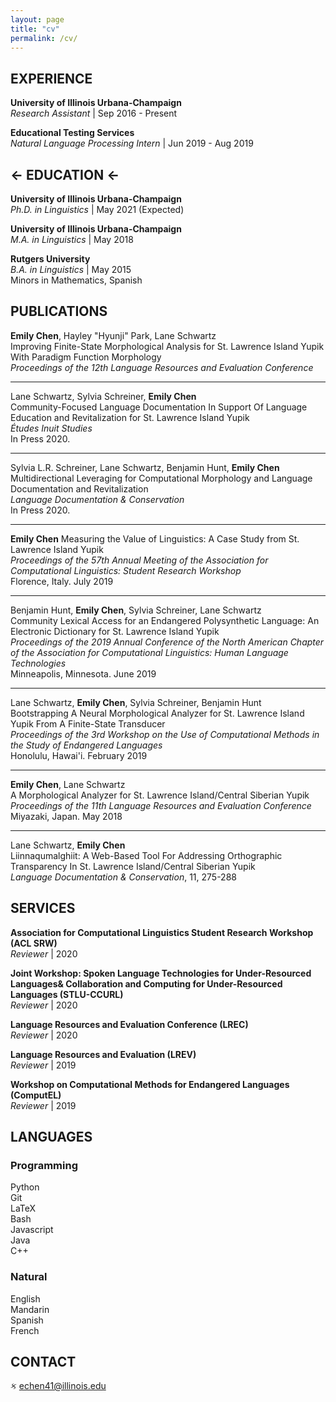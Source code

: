 ```yaml
---
layout: page
title: "cv"
permalink: /cv/
---
```


## EXPERIENCE

**University of Illinois Urbana-Champaign**  
*Research Assistant* | Sep 2016 - Present

**Educational Testing Services**  
*Natural Language Processing Intern* | Jun 2019 - Aug 2019


## &#8592; EDUCATION &#8592;

**University of Illinois Urbana-Champaign**  
*Ph.D. in Linguistics* | May 2021 (Expected)

**University of Illinois Urbana-Champaign**  
*M.A. in Linguistics* | May 2018

**Rutgers University**  
*B.A. in Linguistics* | May 2015  
Minors in Mathematics, Spanish


## PUBLICATIONS

**Emily Chen**, Hayley "Hyunji" Park, Lane Schwartz  
Improving Finite-State Morphological Analysis for St. Lawrence Island Yupik With Paradigm Function Morphology  
*Proceedings of the 12th Language Resources and Evaluation Conference*  

---

Lane Schwartz, Sylvia Schreiner, **Emily Chen**  
Community-Focused Language Documentation In Support Of Language Education and Revitalization for St. Lawrence Island Yupik  
*Études Inuit Studies*  
In Press 2020.

---

Sylvia L.R. Schreiner, Lane Schwartz, Benjamin Hunt, **Emily Chen**  
Multidirectional Leveraging for Computational Morphology and Language Documentation and Revitalization  
*Language Documentation & Conservation*  
In Press 2020.

---

**Emily Chen**
Measuring the Value of Linguistics: A Case Study from St. Lawrence Island Yupik  
*Proceedings of the 57th Annual Meeting of the Association for Computational Linguistics: Student Research Workshop*  
Florence, Italy. July 2019

---

Benjamin Hunt, **Emily Chen**, Sylvia Schreiner, Lane Schwartz  
Community Lexical Access for an Endangered Polysynthetic Language: An Electronic Dictionary for St. Lawrence Island Yupik  
*Proceedings of the 2019 Annual Conference of the North American Chapter of the Association for Computational Linguistics: Human Language Technologies*  
Minneapolis, Minnesota. June 2019

---

Lane Schwartz, **Emily Chen**, Sylvia Schreiner, Benjamin Hunt  
Bootstrapping A Neural Morphological Analyzer for St. Lawrence Island Yupik From A Finite-State Transducer  
*Proceedings of the 3rd Workshop on the Use of Computational Methods in the Study of Endangered Languages*  
Honolulu, Hawai'i. February 2019

---

**Emily Chen**, Lane Schwartz  
A Morphological Analyzer for St. Lawrence Island/Central Siberian Yupik  
*Proceedings of the 11th Language Resources and Evaluation Conference*  
Miyazaki, Japan. May 2018

---

Lane Schwartz, **Emily Chen**  
Liinnaqumalghiit: A Web-Based Tool For Addressing Orthographic Transparency In St. Lawrence Island/Central Siberian Yupik  
*Language Documentation & Conservation*, 11, 275-288


## SERVICES

**Association for Computational Linguistics Student Research Workshop (ACL SRW)**  
*Reviewer* | 2020

**Joint Workshop: Spoken Language Technologies for Under-Resourced Languages\& Collaboration and Computing for Under-Resourced Languages (STLU-CCURL)**   
*Reviewer* | 2020

**Language Resources and Evaluation Conference (LREC)**  
*Reviewer* | 2020

**Language Resources and Evaluation (LREV)**  
*Reviewer* | 2019

**Workshop on Computational Methods for Endangered Languages (ComputEL)**  
*Reviewer* | 2019


## LANGUAGES

### Programming

Python  
Git  
LaTeX  
Bash  
Javascript  
Java  
C++  

### Natural

English  
Mandarin  
Spanish  
French  


## CONTACT
&#02709; echen41@illinois.edu
